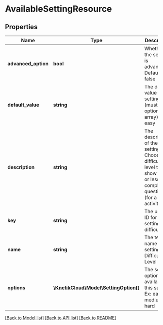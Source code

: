 # AvailableSettingResource

## Properties
Name | Type | Description | Notes
------------ | ------------- | ------------- | -------------
**advanced_option** | **bool** | Whether the setting is advanced. Default: false | [optional] 
**default_value** | **string** | The default value of the setting (must be in options array). Ex: easy | 
**description** | **string** | The description of the setting: Ex: Choose the difficulty level to show more or less complicated questions (for a trivia activity) | [optional] 
**key** | **string** | The unique ID for the setting: Ex: difficulty | 
**name** | **string** | The textual name of the setting: Ex: Difficulty Level | 
**options** | [**\KnetikCloud\Model\SettingOption[]**](SettingOption.md) | The set of options available for this setting, Ex: easy, medium, hard | 

[[Back to Model list]](../README.md#documentation-for-models) [[Back to API list]](../README.md#documentation-for-api-endpoints) [[Back to README]](../README.md)


